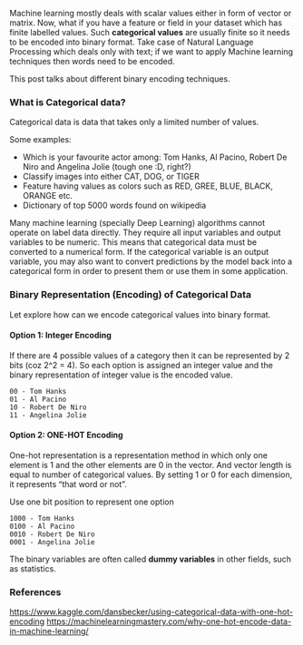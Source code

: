Machine learning mostly deals with scalar values either in form of vector or matrix. Now, what if you have a feature or field in your dataset which has finite labelled values. Such **categorical values** are usually finite so it needs to be encoded into binary format. Take case of Natural Language Processing which deals only with text; if we want to apply Machine learning techniques then words need to be encoded. 

This post talks about different binary encoding techniques. 

### What is Categorical data?
Categorical data is data that takes only a limited number of values.

Some examples:
- Which is your favourite actor among: Tom Hanks, Al Pacino, Robert De Niro and Angelina Jolie (tough one :D, right?)
- Classify images into either CAT, DOG, or TIGER
- Feature having values as colors such as RED, GREE, BLUE, BLACK, ORANGE etc.
- Dictionary of top 5000 words found on wikipedia

Many machine learning (specially Deep Learning) algorithms cannot operate on label data directly. They require all input variables and output variables to be numeric. This means that categorical data must be converted to a numerical form. If the categorical variable is an output variable, you may also want to convert predictions by the model back into a categorical form in order to present them or use them in some application.

### Binary Representation (Encoding) of Categorical Data
Let explore how can we encode categorical values into binary format. 

#### Option 1: Integer Encoding
If there are 4 possible values of a category then it can be represented by 2 bits (coz 2^2 = 4). So each option is assigned an integer value and the binary representation of integer value is the encoded value. 

```
00 - Tom Hanks
01 - Al Pacino
10 - Robert De Niro
11 - Angelina Jolie
```

#### Option 2: ONE-HOT Encoding
One-hot representation is a representation method in which only one element is 1 and the other elements are 0 in the vector. And vector length is equal to number of categorical values. By setting 1 or 0 for each dimension, it represents “that word or not”.

Use one bit position to represent one option
```
1000 - Tom Hanks
0100 - Al Pacino
0010 - Robert De Niro
0001 - Angelina Jolie
```
The binary variables are often called **dummy variables** in other fields, such as statistics.


### References
https://www.kaggle.com/dansbecker/using-categorical-data-with-one-hot-encoding
https://machinelearningmastery.com/why-one-hot-encode-data-in-machine-learning/
